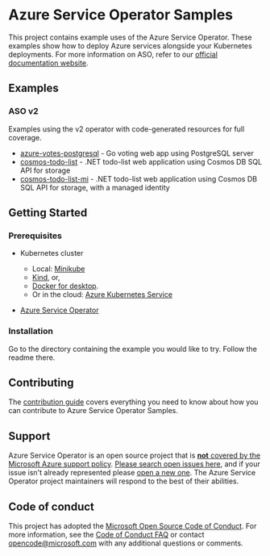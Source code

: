 # Azure Service Operator Samples

This project contains example uses of the Azure Service Operator. These examples show how to deploy Azure services alongside your Kubernetes deployments. 
For more information on ASO, refer to our [official documentation website](https://azure.github.io/azure-service-operator/).

## Examples

### ASO v2
Examples using the v2 operator with code-generated resources for full coverage.
* [azure-votes-postgresql](./azure-votes-postgresql) - Go voting web app using PostgreSQL server
* [cosmos-todo-list](./cosmos-todo-list) - .NET todo-list web application using Cosmos DB SQL API for storage
* [cosmos-todo-list-mi](./cosmos-todo-list-mi) - .NET todo-list web application using Cosmos DB SQL API for storage, with a managed identity

## Getting Started

### Prerequisites

- Kubernetes cluster
    - Local: [Minikube](https://kubernetes.io/docs/tasks/tools/install-minikube)
    - [Kind](https://github.com/kubernetes-sigs/kind), or,
    - [Docker for desktop](https://blog.docker.com/2018/07/kubernetes-is-now-available-in-docker-desktop-stable-channel/).
    - Or in the cloud: [Azure Kubernetes Service](https://azure.microsoft.com/en-us/services/kubernetes-service/)

- [Azure Service Operator](https://github.com/Azure/azure-service-operator)

### Installation

Go to the directory containing the example you would like to try. Follow the readme there.

## Contributing

The [contribution guide][contribution-guide] covers everything you need to know about how you can contribute to Azure Service Operator Samples.

## Support

Azure Service Operator is an open source project that is [**not** covered by the Microsoft Azure support policy](https://support.microsoft.com/en-us/help/2941892/support-for-linux-and-open-source-technology-in-azure). [Please search open issues here](https://github.com/Azure/azure-service-operator/issues), and if your issue isn't already represented please [open a new one](https://github.com/Azure/azure-service-operator/issues/new/choose). The Azure Service Operator project maintainers will respond to the best of their abilities.

## Code of conduct

This project has adopted the [Microsoft Open Source Code of Conduct](https://opensource.microsoft.com/codeofconduct/). For more information, see the [Code of Conduct FAQ](https://opensource.microsoft.com/codeofconduct/faq) or contact [opencode@microsoft.com](mailto:opencode@microsoft.com) with any additional questions or comments.

[contribution-guide]: CONTRIBUTING.md
[developer-guide]: docs/howto/contents.md
[FAQ]: docs/fa
